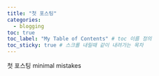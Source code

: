 ```yaml
---
title: "첫 포스팅"
categories: 
  - blogging
toc: true
toc_label: "My Table of Contents" # toc 이름 정의
toc_sticky: true # 스크롤 내릴때 같이 내려가는 목차
---
```

첫 포스팅
minimal mistakes 